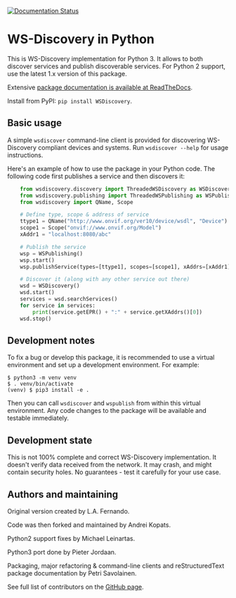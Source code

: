[![Documentation Status](https://readthedocs.org/projects/python-ws-discovery/badge/?version=latest)](https://python-ws-discovery.readthedocs.io/en/latest)

WS-Discovery in Python
======================
This is WS-Discovery implementation for Python 3. It allows to both discover
services and publish discoverable services. For Python 2 support, use the
latest 1.x version of this package.

Extensive [package documentation is available at ReadTheDocs](https://python-ws-discovery.readthedocs.io).

Install from PyPI: `pip install WSDiscovery`.

Basic usage
------------

A simple `wsdiscover` command-line client is provided for discovering
WS-Discovery compliant devices and systems. Run `wsdiscover --help` for
usage instructions.

Here's an example of how to use the package in your Python code. The following
code first publishes a service and then discovers it:

```python
    from wsdiscovery.discovery import ThreadedWSDiscovery as WSDiscovery
    from wsdiscovery.publishing import ThreadedWSPublishing as WSPublishing
    from wsdiscovery import QName, Scope

    # Define type, scope & address of service
    ttype1 = QName("http://www.onvif.org/ver10/device/wsdl", "Device")
    scope1 = Scope("onvif://www.onvif.org/Model")
    xAddr1 = "localhost:8080/abc"

    # Publish the service
    wsp = WSPublishing()
    wsp.start()
    wsp.publishService(types=[ttype1], scopes=[scope1], xAddrs=[xAddr1])

    # Discover it (along with any other service out there)
    wsd = WSDiscovery()
    wsd.start()
    services = wsd.searchServices()
    for service in services:
        print(service.getEPR() + ":" + service.getXAddrs()[0])
    wsd.stop()
```

Development notes
-----------------
To fix a bug or develop this package, it is recommended to use a virtual
environment and set up a development environment. For example:
```
$ python3 -m venv venv
$ . venv/bin/activate
(venv) $ pip3 install -e .
```
Then you can call `wsdiscover` and `wspublish` from within this virtual
environment. Any code changes to the package will be available and testable
immediately.

Development state
-----------------
This is not 100% complete and correct WS-Discovery implementation. It doesn't
verify data received from the network. It may crash, and might contain security
holes. No guarantees - test it carefully for your use case.

Authors and maintaining
-----------------------
Original version created by L.A. Fernando.

Code was then forked and maintained by Andrei Kopats.

Python2 support fixes by Michael Leinartas.

Python3 port done by Pieter Jordaan.

Packaging, major refactoring & command-line clients and
reStructuredText package documentation by Petri Savolainen.

See full list of contributors on the [GitHub page](https://github.com/andreikop/python-ws-discovery).
